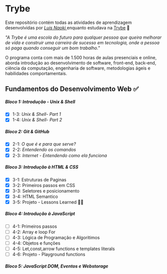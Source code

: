 # Trybe

Este repositório contém todas as atividades de aprendizagem desenvolvidas por _[Luis Naoki ](https://www.linkedin.com/in/luisnaoki/)_ enquanto estudava na [Trybe](https://www.betrybe.com/) :rocket:

_"A Trybe é uma escola do futuro para qualquer pessoa que queira melhorar de vida e construir uma carreira de sucesso em tecnologia, onde a pessoa só paga quando conseguir um bom trabalho."_

O programa conta com mais de 1.500 horas de aulas presenciais e online, aborda introdução ao desenvolvimento de software, front-end, back-end, ciência da computação, engenharia de software, metodologias ágeis e habilidades comportamentais.

## Fundamentos do Desenvolvimento Web :white_check_mark:

##### Bloco 1: Introdução - Unix & Shell

- [x] 1-3: _Unix & Shell- Part 1_
- [x] 1-4: _Unix & Shell- Part 2_

##### Bloco 2: Git & GitHub

- [x] 2-1: _O que é e para que serve?_
- [x] 2-2: _Entendendo os comandos_
- [x] 2-3: _Internet - Entendendo como ela funciona_

##### Bloco 3: Introdução à HTML & CSS

- [x]  3-1: Estruturas de Paginas
- [x]  3-2: Primeiros passos em CSS
- [x]  3-3: Seletores e posicionamento
- [x]  3-4: HTML Semantico
- [x]  3-5: Projeto - Lessons Learned 🚀🚀

##### Bloco 4: Introdução à JavaScript

- [ ]  4-1: Primeiros passos
- [ ]  4-2: Array e loop For
- [ ]  4-3: Lógica de Programação e Algoritimos
- [ ]  4-4: Objetos e funções
- [ ]  4-5: Let,const,arrow functions e templates literals
- [ ]  4-6: Projeto - Playground functions

##### Bloco 5: JavaScript DOM, Eventos e Webstorage